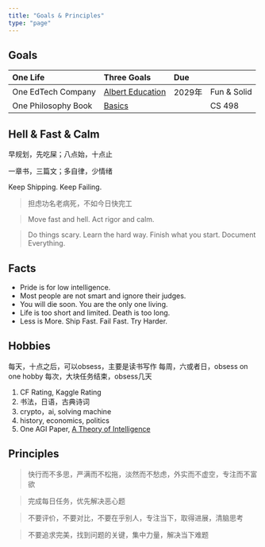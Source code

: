```yaml
---
title: "Goals & Principles"
type: "page"
---
```


## Goals

| One Life               | Three Goals                                   | Due               |             |
|:-----------------------|:----------------------------------------------|:------------------|:------------|
| One EdTech Company     |  [Albert Education](../edu)                     | 2029年            | Fun & Solid |
| One Philosophy Book    |  [Basics](../basics)                            |                   | CS 498      |

## Hell & Fast & Calm

早规划，先吃屎；八点始，十点止

一章书，三篇文；多自律，少情绪

Keep Shipping. Keep Failing.

> 担虑功名老病死，不如今日快完工

> Move fast and hell. Act rigor and calm.

> Do things scary. Learn the hard way. Finish what you start. Document Everything.

## Facts

- Pride is for low intelligence.
- Most people are not smart and ignore their judges.
- You will die soon. You are the only one living.
- Life is too short and limited. Death is too long.
- Less is More. Ship Fast. Fail Fast. Try Harder.

## Hobbies

每天，十点之后，可以obsess，主要是读书写作
每周，六或者日，obsess on one hobby
每次，大块任务结束，obsess几天

1. CF Rating, Kaggle Rating
1. 书法，日语，古典诗词
1. crypto，ai, solving machine
1. history, economics, politics
1. One AGI Paper,  [A Theory of Intelligence](./ai)

## Principles

> 快行而不多思，严满而不松拖，淡然而不愁虑，外实而不虚空，专注而不富欲

> 完成每日任务，优先解决恶心题

> 不要评价，不要对比，不要在乎别人，专注当下，取得进展，清脑思考

> 不要追求完美，找到问题的关键，集中力量，解决当下难题